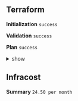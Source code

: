 ## Terraform

__Initialization__ `success`

__Validation__ `success`

__Plan__ `success`

<details>
    <summary>show</summary>

    OpenTofu used the selected providers to generate the following execution
    plan. Resource actions are indicated with the following symbols:
      + create
    
    OpenTofu will perform the following actions:
    
      # github_branch.default will be created
      + resource "github_branch" "default" {
          + branch        = "main"
          + etag          = (known after apply)
          + id            = (known after apply)
          + ref           = (known after apply)
          + repository    = "private-test"
          + sha           = (known after apply)
          + source_branch = "main"
          + source_sha    = (known after apply)
        }
    
      # github_branch_default.default will be created
      + resource "github_branch_default" "default" {
          + branch     = "main"
          + etag       = (known after apply)
          + id         = (known after apply)
          + rename     = false
          + repository = "private-test"
        }
    
      # github_repository.default will be created
      + resource "github_repository" "default" {
          + allow_auto_merge            = false
          + allow_merge_commit          = true
          + allow_rebase_merge          = true
          + allow_squash_merge          = true
          + archived                    = false
          + auto_init                   = true
          + default_branch              = (known after apply)
          + delete_branch_on_merge      = true
          + description                 = "This is a repo private-test created using Terraform"
          + etag                        = (known after apply)
          + full_name                   = (known after apply)
          + git_clone_url               = (known after apply)
          + has_issues                  = true
          + has_projects                = false
          + has_wiki                    = false
          + html_url                    = (known after apply)
          + http_clone_url              = (known after apply)
          + id                          = (known after apply)
          + merge_commit_message        = "PR_TITLE"
          + merge_commit_title          = "MERGE_MESSAGE"
          + name                        = "private-test"
          + node_id                     = (known after apply)
          + primary_language            = (known after apply)
          + private                     = (known after apply)
          + repo_id                     = (known after apply)
          + squash_merge_commit_message = "COMMIT_MESSAGES"
          + squash_merge_commit_title   = "COMMIT_OR_PR_TITLE"
          + ssh_clone_url               = (known after apply)
          + svn_url                     = (known after apply)
          + topics                      = (known after apply)
          + visibility                  = "private"
          + web_commit_signoff_required = false
        }
    
    Plan: 3 to add, 0 to change, 0 to destroy.
    
    ─────────────────────────────────────────────────────────────────────────────
    
    Note: You didn't use the -out option to save this plan, so OpenTofu can't
    guarantee to take exactly these actions if you run "tofu apply" now.
</details>

## Infracost
__Summary__ `24.50 per month`
